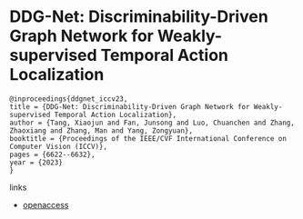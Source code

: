 # DDG-Net: Discriminability-Driven Graph Network for Weakly-supervised Temporal Action Localization

```
@inproceedings{ddgnet_iccv23,
title = {DDG-Net: Discriminability-Driven Graph Network for Weakly-supervised Temporal Action Localization},
author = {Tang, Xiaojun and Fan, Junsong and Luo, Chuanchen and Zhang, Zhaoxiang and Zhang, Man and Yang, Zongyuan},
booktitle = {Proceedings of the IEEE/CVF International Conference on Computer Vision (ICCV)},
pages = {6622--6632},
year = {2023}
}
```

links
- [openaccess](http://openaccess.thecvf.com//content/ICCV2023/html/Tang_DDG-Net_Discriminability-Driven_Graph_Network_for_Weakly-supervised_Temporal_Action_Localization_ICCV_2023_paper.html)
